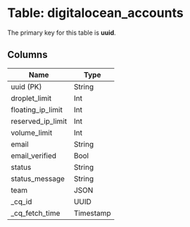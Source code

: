 # Table: digitalocean_accounts


The primary key for this table is **uuid**.


## Columns
| Name          | Type          |
| ------------- | ------------- |
|uuid (PK)|String|
|droplet_limit|Int|
|floating_ip_limit|Int|
|reserved_ip_limit|Int|
|volume_limit|Int|
|email|String|
|email_verified|Bool|
|status|String|
|status_message|String|
|team|JSON|
|_cq_id|UUID|
|_cq_fetch_time|Timestamp|